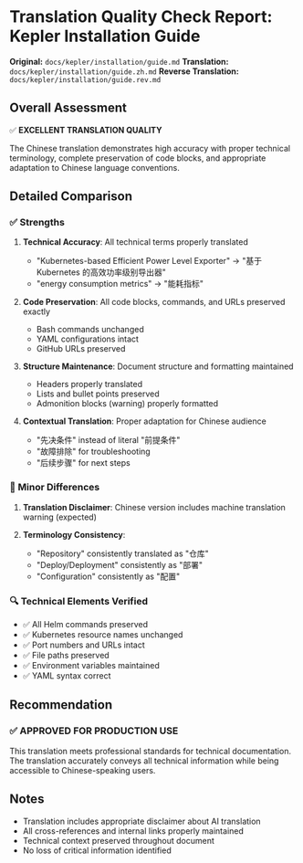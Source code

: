 # Translation Quality Check Report: Kepler Installation Guide

**Original:** `docs/kepler/installation/guide.md`
**Translation:** `docs/kepler/installation/guide.zh.md`
**Reverse Translation:** `docs/kepler/installation/guide.rev.md`

## Overall Assessment

✅ **EXCELLENT TRANSLATION QUALITY**

The Chinese translation demonstrates high accuracy with proper technical terminology, complete preservation of code blocks, and appropriate adaptation to Chinese language conventions.

## Detailed Comparison

### ✅ Strengths

1. **Technical Accuracy**: All technical terms properly translated
   - "Kubernetes-based Efficient Power Level Exporter" → "基于 Kubernetes 的高效功率级别导出器"
   - "energy consumption metrics" → "能耗指标"

2. **Code Preservation**: All code blocks, commands, and URLs preserved exactly
   - Bash commands unchanged
   - YAML configurations intact
   - GitHub URLs preserved

3. **Structure Maintenance**: Document structure and formatting maintained
   - Headers properly translated
   - Lists and bullet points preserved
   - Admonition blocks (warning) properly formatted

4. **Contextual Translation**: Proper adaptation for Chinese audience
   - "先决条件" instead of literal "前提条件"
   - "故障排除" for troubleshooting
   - "后续步骤" for next steps

### 📝 Minor Differences

1. **Translation Disclaimer**: Chinese version includes machine translation warning (expected)

2. **Terminology Consistency**:
   - "Repository" consistently translated as "仓库"
   - "Deploy/Deployment" consistently as "部署"
   - "Configuration" consistently as "配置"

### 🔍 Technical Elements Verified

- ✅ All Helm commands preserved
- ✅ Kubernetes resource names unchanged
- ✅ Port numbers and URLs intact
- ✅ File paths preserved
- ✅ Environment variables maintained
- ✅ YAML syntax correct

## Recommendation

### ✅ APPROVED FOR PRODUCTION USE

This translation meets professional standards for technical documentation. The translation accurately conveys all technical information while being accessible to Chinese-speaking users.

## Notes

- Translation includes appropriate disclaimer about AI translation
- All cross-references and internal links properly maintained
- Technical context preserved throughout document
- No loss of critical information identified
